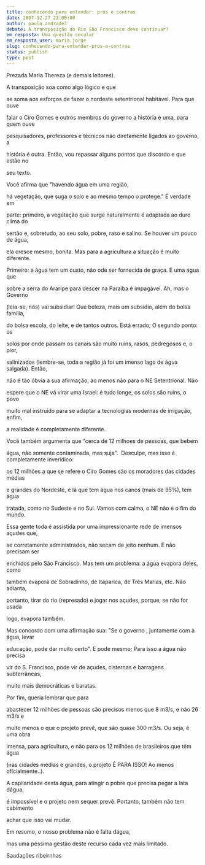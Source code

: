 ```yaml
---
title: conhecendo para entender: prós e contras
date: 2007-12-27 22:00:00
author: paulo.andrade3
debate: A transposição do Rio São Francisco deve continuar?
em_resposta: Uma questão secular
em_resposta_user: maria.jorge
slug: conhecendo-para-entender-pros-e-contras
status: publish 
type: post
---
```


  

  

Prezada Maria Thereza (e demais leitores).  

  

  

  

A transposição soa como algo lógico e que  

se soma aos esforços de fazer o nordeste setentrional habitável. Para que ouve  

falar o Ciro Gomes e outros membros do governo a história é uma, para quem ouve  

pesquisadores, professores e técnicos não diretamente ligados ao governo, a  

história é outra. Então, vou repassar alguns pontos que discordo e que estão no  

seu texto.  

  

Você afirma que "havendo água em uma região,  

há vegetação, que suga o solo e ao mesmo tempo o protege." É verdade em  

parte: primeiro, a vegetação que surge naturalmente é adaptada ao duro clima do  

sertão e, sobretudo, ao seu solo, pobre, raso e salino. Se houver um pouco de água,  

ela cresce mesmo, bonita. Mas para a agricultura a situação é muito diferente.  

Primeiro: a água tem um custo, não ode ser fornecida de graça. E uma água que  

sobre a serra do Araripe para descer na Paraíba é impagável. Ah, mas o Governo  

(leia-se, nós) vai subsidiar! Que beleza, mais um subsídio, além do bolsa família,  

do bolsa escola, do leite, e de tantos outros. Está errado; O segundo ponto: os  

solos por onde passam os canais são muito ruins, rasos, pedregosos e, o pior,  

salinizados (lembre-se, toda a região já foi um imenso lago de água salgada). Então,  

não é tão óbvia a sua afirmação, ao menos não para o NE Setentrional. Não  

espere que o NE vá virar uma Israel: é tudo longe, os solos são ruins, o povo  

muito mal instruído para se adaptar a tecnologias modernas de irrigação, enfim,  

a realidade é completamente diferente.  

  

  

  

Você também argumenta que "cerca de 12 milhoes de pessoas, que bebem  

água, não somente contaminada, mas suja".  Desculpe, mas isso é completamente inverídico:  

os 12 milhões a que se refere o Ciro Gomes são os moradores das cidades médias  

e grandes do Nordeste, e lá que tem água nos canos (mais de 95%), tem água  

tratada, como no Sudeste e no Sul. Vamos com calma, o NE não é o fim do mundo.  

Essa gente toda é assistida por uma impressionante rede de imensos açudes que,  

se corretamente administrados, não secam de jeito nenhum. E não precisam ser  

enchidos pelo São Francisco. Mas tem um problema: a água evapora deles, como  

também evapora de Sobradinho, de Itaparica, de Três Marias, etc. Não adianta,  

portanto, tirar do rio (represado) e jogar nos açudes, porque, se não for usada  

logo, evapora também.  

  

  

  

Mas concordo com uma afirmação sua: "Se o governo , juntamente com a água, levar  

educação, pode dar muito certo". E pode mesmo; Para isso a água não precisa  

vir do S. Francisco, pode vir de açudes, cisternas e barragens subterrâneas,  

muito mais democráticas e baratas.  

  

  

  

Por fim, queria lembrar que para  

abastecer 12 milhões de pessoas são precisos menos que 8 m3/s, e não 26 m3/s e  

muito menos o que o projeto prevê, que são quase 300 m3/s. Ou seja, é uma obra  

imensa, para agricultura, e não para os 12 milhões de brasileiros que têm água  

(nas cidades médias e grandes, o projeto É PARA ISSO! Ao menos oficialmente..).  

A capilaridade desta água, para atingir o pobre que precisa pegar a lata dágua,  

é impossível e o projeto nem sequer prevê. Portanto, também não tem cabimento  

achar que isso vai mudar.  

  

  

  

Em resumo, o nosso problema não é falta dágua,  

mas uma péssima gestão deste recurso cada vez mais limitado.  

  

  

  

Saudações ribeirnhas  

  

